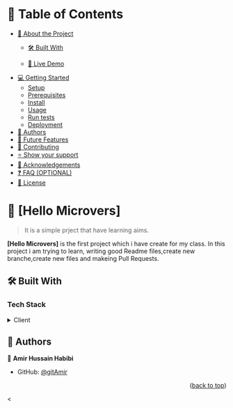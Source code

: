 <a name="readme-top"></a>


<!-- TABLE OF CONTENTS -->

# 📗 Table of Contents

- [📖 About the Project](#about-project)
  - [🛠 Built With](#built-with)
   
  - [🚀 Live Demo](#live-demo)
- [💻 Getting Started](#getting-started)
  - [Setup](#setup)
  - [Prerequisites](#prerequisites)
  - [Install](#install)
  - [Usage](#usage)
  - [Run tests](#run-tests)
  - [Deployment](#deployment)
- [👥 Authors](#authors)
- [🔭 Future Features](#future-features)
- [🤝 Contributing](#contributing)
- [⭐️ Show your support](#support)
- [🙏 Acknowledgements](#acknowledgements)
- [❓ FAQ (OPTIONAL)](#faq)
- [📝 License](#license)

<!-- PROJECT DESCRIPTION -->

# 📖 [Hello Microvers] <a name="about-project"></a>

> It is a simple prject that have learning aims.

**[Hello Microvers]** is the first project which i have create for my class. In this project i am trying to learn, writing good Readme files,create new branche,create new files and makeing Pull Requests.

## 🛠 Built With <a name="built-with"></a>

### Tech Stack <a name="tech-stack"></a>

<!-- > Describe the tech stack and include only the relevant sections that apply to your project. -->

<details>
  <summary>Client</summary>
  <ul>
    <li><a href="https://reactjs.org/">HTML AND CSS</a></li>
  </ul>
</details>


<!-- AUTHORS -->

## 👥 Authors <a name="authors"></a>

<!-- > Mention all of the collaborators of this project. -->

👤 **Amir Hussain Habibi**

- GitHub: [@gitAmir](https://github.com/Salarhabibi-amir)

<p align="right">(<a href="#readme-top">back to top</a>)</p>



<
